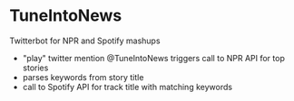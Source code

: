 # TuneIntoNews
Twitterbot for NPR and Spotify mashups
- "play" twitter mention @TuneIntoNews triggers call to NPR API for top stories
- parses keywords from story title
- call to Spotify API for track title with matching keywords
